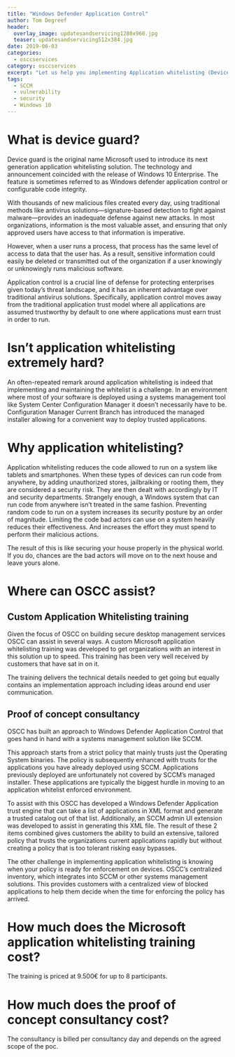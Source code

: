 ```yaml
---
title: "Windows Defender Application Control"
author: Tom Degreef
header:
  overlay_image: updatesandservicing1280x960.jpg
  teaser: updatesandservicing512x384.jpg
date: 2019-06-03
categories:
  - osccservices
category: osccservices
excerpt: "Let us help you implementing Application whitelisting (DeviceGuard)"
tags:
  - SCCM
  - vulnerability
  - security
  - Windows 10
---
```


# What is device guard? #

Device guard is the original name Microsoft used to introduce its next generation application whitelisting solution. The technology and announcement coincided with the release of Windows 10 Enterprise. The feature is sometimes referred to as Windows defender application control or configurable code integrity.

With thousands of new malicious files created every day, using traditional methods like antivirus solutions—signature-based detection to fight against malware—provides an inadequate defense against new attacks. In most organizations, information is the most valuable asset, and ensuring that only approved users have access to that information is imperative.

However, when a user runs a process, that process has the same level of access to data that the user has. As a result, sensitive information could easily be deleted or transmitted out of the organization if a user knowingly or unknowingly runs malicious software.

Application control is a crucial line of defense for protecting enterprises given today’s threat landscape, and it has an inherent advantage over traditional antivirus solutions. Specifically, application control moves away from the traditional application trust model where all applications are assumed trustworthy by default to one where applications must earn trust in order to run.

# Isn’t application whitelisting extremely hard? #

An often-repeated remark around application whitelisting is indeed that implementing and maintaining the whitelist is a challenge. In an environment where most of your software is deployed using a systems management tool like System Center Configuration Manager it doesn’t necessarily have to be. Configuration Manager Current Branch has introduced the managed installer allowing for a convenient way to deploy trusted applications.

# Why application whitelisting? #

Application whitelisting reduces the code allowed to run on a system like tablets and smartphones. When these types of devices can run code from anywhere, by adding unauthorized stores, jailbraiking or rooting them, they are considered a security risk. They are then dealt with accordingly by IT and security departments. Strangely enough, a Windows system that can run code from anywhere isn’t treated in the same fashion. Preventing random code to run on a system increases its security posture by an order of magnitude. Limiting the code bad actors can use on a system heavily reduces their effectiveness.  And increases the effort they must spend to perform their malicious actions. 

The result of this is like securing your house properly in the physical world. If you do, chances are the bad actors will move on to the next house and leave yours alone.

# Where can OSCC assist? #

## Custom Application Whitelisting training ##

Given the focus of OSCC on building secure desktop management services OSCC can assist in several ways. A custom Microsoft application whitelisting training was developed to get organizations with an interest in this solution up to speed. This training has been very well received by customers that have sat in on it.

The training delivers the technical details needed to get going but equally contains an implementation approach including ideas around end user communication.

## Proof of concept consultancy ##

OSCC has built an approach to Windows Defender Application Control that goes hand in hand with a systems management solution like SCCM.

This approach starts from a strict policy that mainly trusts just the Operating System binaries. The policy is subsequently enhanced with trusts for the applications you have already deployed using SCCM. Applications previously deployed are unfortunately not covered by SCCM’s managed installer. These applications are typically the biggest hurdle in moving to an application whitelist enforced environment. 

To assist with this OSCC has developed a Windows Defender Application trust engine that can take a list of applications in XML format and generate a trusted catalog out of that list. Additionally, an SCCM admin UI extension was developed to assist in generating this XML file. The result of these 2 items combined gives customers the ability to build an extensive, tailored policy that trusts the organizations current applications rapidly but without creating a policy that is too tolerant risking easy bypasses. 

The other challenge in implementing application whitelisting is knowing when your policy is ready for enforcement on devices. OSCC’s centralized inventory, which integrates into SCCM or other systems management solutions. This provides customers with a centralized view of blocked applications to help them decide when the time for enforcing the policy has arrived.

# How much does the Microsoft application whitelisting training cost? #
The training is priced at 9.500€ for up to 8 participants.

# How much does the proof of concept consultancy cost? #
The consultancy is billed per consultancy day and depends on the agreed scope of the poc.
